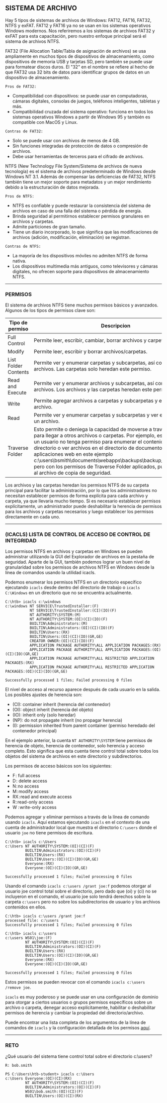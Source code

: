 ## **SISTEMA DE ARCHIVO**

Hay 5 tipos de sistemas de archivos de Windows: FAT12, FAT16, FAT32, NTFS y exFAT. FAT12 y FAT16 ya no se usan en los sistemas operativos Windows modernos. Nos referiremos a los sistemas de archivos FAT32 y exFAT para esta capacitación, pero nuestro enfoque principal será el sistema de archivos NTFS.

FAT32 (File Allocation Table/Tabla de asignación de archivos) se usa ampliamente en muchos tipos de dispositivos de almacenamiento, como dispositivos de memoria USB y tarjetas SD, pero también se puede usar para formatear discos duros. El "32" en el nombre se refiere al hecho de que FAT32 usa 32 bits de datos para identificar grupos de datos en un dispositivo de almacenamiento.

`Pros de FAT32:`
+ Compatibilidad con dispositivos: se puede usar en computadoras, cámaras digitales, consolas de juegos, teléfonos inteligentes, tabletas y más.
+ Compatibilidad cruzada del sistema operativo: funciona en todos los sistemas operativos Windows a partir de Windows 95 y también es compatible con MacOS y Linux.

`Contras de FAT32:`
+ Solo se puede usar con archivos de menos de 4 GB.
+ Sin funciones integradas de protección de datos o compresión de archivos.
+ Debe usar herramientas de terceros para el cifrado de archivos.

NTFS (New Technology File System/Sistema de archivos de nueva tecnología) es el sistema de archivos predeterminado de Windows desde Windows NT 3.1. Además de compensar las deficiencias de FAT32, NTFS también tiene un mejor soporte para metadatos y un mejor rendimiento debido a la estructuración de datos mejorada.

`Pros de NTFS:`
+ NTFS es confiable y puede restaurar la consistencia del sistema de archivos en caso de una falla del sistema o pérdida de energía.
+ Brinda seguridad al permitirnos establecer permisos granulares en archivos y carpetas.
+ Admite particiones de gran tamaño.
+ Tiene un diario incorporado, lo que significa que las modificaciones de archivos (adición, modificación, eliminación) se registran.

`Contras de NTFS:`
+ La mayoría de los dispositivos móviles no admiten NTFS de forma nativa.
+ Los dispositivos multimedia más antiguos, como televisores y cámaras digitales, no ofrecen soporte para dispositivos de almacenamiento NTFS.
___

### **PERMISOS**

El sistema de archivos NTFS tiene muchos permisos básicos y avanzados. Algunos de los tipos de permisos clave son:

|Tipo de permiso|Descripcion|
|--|--|
|Full Control|Permite leer, escribir, cambiar, borrar archivos y carpetas.|
|Modify|Permite leer, escribir y borrar archivos/carpetas.|
|List Folder Contents|Permite ver y enumerar carpetas y subcarpetas, así como ejecutar archivos. Las carpetas solo heredan este permiso.|
|Read and Execute|Permite ver y enumerar archivos y subcarpetas, así como ejecutar archivos. Los archivos y las carpetas heredan este permiso.|
|Write|Permite agregar archivos a carpetas y subcarpetas y escribir en un archivo.|
|Read|Permite ver y enumerar carpetas y subcarpetas y ver el contenido de un archivo.|
|Traverse Folder|Esto permite o deniega la capacidad de moverse a través de carpetas para llegar a otros archivos o carpetas. Por ejemplo, es posible que un usuario no tenga permiso para enumerar el contenido del directorio o ver archivos en el directorio de documentos o aplicaciones web en este ejemplo c:\users\bsmith\documents\webapps\backups\backup_02042020.zip pero con los permisos de Traverse Folder aplicados, pueden acceder al archivo de copia de seguridad.|

Los archivos y las carpetas heredan los permisos NTFS de su carpeta principal para facilitar la administración, por lo que los administradores no necesitan establecer permisos de forma explícita para cada archivo y carpeta, ya que llevaría mucho tiempo. Si es necesario establecer permisos explícitamente, un administrador puede deshabilitar la herencia de permisos para los archivos y carpetas necesarios y luego establecer los permisos directamente en cada uno.
___

### **(ICACLS) LISTA DE CONTROL DE ACCESO DE CONTROL DE INTEGRIDAD**

Los permisos NTFS en archivos y carpetas en Windows se pueden administrar utilizando la GUI del Explorador de archivos en la pestaña de seguridad. Aparte de la GUI, también podemos lograr un buen nivel de granularidad sobre los permisos de archivos NTFS en Windows desde la línea de comandos usando la utilidad icacls.

Podemos enumerar los permisos NTFS en un directorio específico ejecutando `icacls` desde dentro del directorio de trabajo o `icacls C:\Windows` en un directorio que no se encuentra actualmente.

~~~
C:\htb> icacls c:\windows
c:\windows NT SERVICE\TrustedInstaller:(F)
           NT SERVICE\TrustedInstaller:(CI)(IO)(F)
           NT AUTHORITY\SYSTEM:(M)
           NT AUTHORITY\SYSTEM:(OI)(CI)(IO)(F)
           BUILTIN\Administrators:(M)
           BUILTIN\Administrators:(OI)(CI)(IO)(F)
           BUILTIN\Users:(RX)
           BUILTIN\Users:(OI)(CI)(IO)(GR,GE)
           CREATOR OWNER:(OI)(CI)(IO)(F)
           APPLICATION PACKAGE AUTHORITY\ALL APPLICATION PACKAGES:(RX)
           APPLICATION PACKAGE AUTHORITY\ALL APPLICATION PACKAGES:(OI)(CI)(IO)(GR,GE)
           APPLICATION PACKAGE AUTHORITY\ALL RESTRICTED APPLICATION PACKAGES:(RX)
           APPLICATION PACKAGE AUTHORITY\ALL RESTRICTED APPLICATION PACKAGES:(OI)(CI)(IO)(GR,GE)

Successfully processed 1 files; Failed processing 0 files
~~~

El nivel de acceso al recurso aparece después de cada usuario en la salida. Los posibles ajustes de herencia son:
+ (CI): container inherit (herencia del contenedor)
+ (OI): object inherit (herencia del objeto)
+ (IO): inherit only (solo heredar)
+ (NP): do not propagate inherit (no propagar herencia)
+ (I): permission inherited from parent container (permiso heredado del contenedor principal)

En el ejemplo anterior, la cuenta `NT AUTHORITY\SYSTEM` tiene permisos de herencia de objeto, herencia de contenedor, solo herencia y acceso completo. Esto significa que esta cuenta tiene control total sobre todos los objetos del sistema de archivos en este directorio y subdirectorios.

Los permisos de acceso básicos son los siguientes:
+ F : full access
+ D : delete access
+ N : no access
+ M : modify access
+ RX : read and execute access
+ R : read-only access
+ W : write-only access

Podemos agregar y eliminar permisos a través de la línea de comando usando `icacls`. Aquí estamos ejecutando `icacls` en el contexto de una cuenta de administrador local que muestra el directorio `C:\users` donde el usuario `joe` no tiene permisos de escritura.

~~~
C:\htb> icacls c:\Users
c:\Users NT AUTHORITY\SYSTEM:(OI)(CI)(F)
         BUILTIN\Administrators:(OI)(CI)(F)
         BUILTIN\Users:(RX)
         BUILTIN\Users:(OI)(CI)(IO)(GR,GE)
         Everyone:(RX)
         Everyone:(OI)(CI)(IO)(GR,GE)

Successfully processed 1 files; Failed processing 0 files
~~~

Usando el comando `icacls c:\users /grant joe:f` podemos otorgar al usuario joe control total sobre el directorio, pero dado que (oi) y (ci) no se incluyeron en el comando, el usuario joe solo tendrá derechos sobre la carpeta `c:\users` pero no sobre los subdirectorios de usuario y los archivos contenidos en ellos.

~~~
C:\htb> icacls c:\users /grant joe:f
processed file: c:\users
Successfully processed 1 files; Failed processing 0 files
~~~

~~~
C:\htb> icacls c:\users
c:\users WS01\joe:(F)
         NT AUTHORITY\SYSTEM:(OI)(CI)(F)
         BUILTIN\Administrators:(OI)(CI)(F)
         BUILTIN\Users:(RX)
         BUILTIN\Users:(OI)(CI)(IO)(GR,GE)
         Everyone:(RX)
         Everyone:(OI)(CI)(IO)(GR,GE)

Successfully processed 1 files; Failed processing 0 files
~~~

Estos permisos se pueden revocar con el comando `icacls c:\users /remove joe`.

`icacls` es muy poderoso y se puede usar en una configuración de dominio para otorgar a ciertos usuarios o grupos permisos específicos sobre un archivo o carpeta, denegar acceso explícitamente, habilitar o deshabilitar permisos de herencia y cambiar la propiedad del directorio/archivo.

Puede encontrar una lista completa de los argumentos de la línea de comandos de `icacls` y la configuración detallada de los permisos [aquí](https://ss64.com/nt/icacls.html).
___

### RETO

¿Qué usuario del sistema tiene control total sobre el directorio c:\users?

`R: bob.smith`

~~~
PS C:\Users\htb-student> icacls c:\Users
c:\Users Everyone:(OI)(CI)(RX)
         NT AUTHORITY\SYSTEM:(OI)(CI)(F)
         BUILTIN\Administrators:(OI)(CI)(F)
         WS01\bob.smith:(OI)(CI)(F)
         BUILTIN\Users:(OI)(CI)(RX)
~~~
